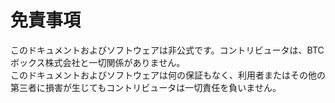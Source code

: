 # 免責事項

このドキュメントおよびソフトウェアは非公式です。コントリビュータは、BTCボックス株式会社と一切関係がありません。  
このドキュメントおよびソフトウェアは何の保証もなく、利用者またはその他の第三者に損害が生じてもコントリビュータは一切責任を負いません。
